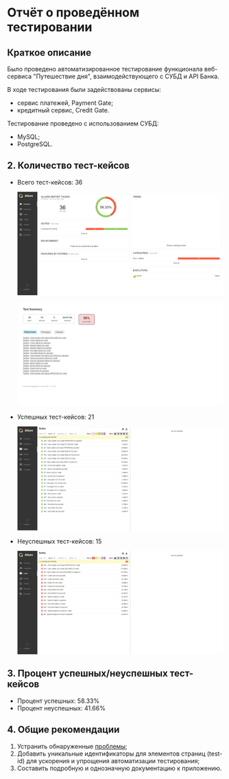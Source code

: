 # Отчёт о проведённом тестировании

## Краткое описание

Было проведено автоматизированное тестирование функционала веб-сервиса "Путешествие дня", взаимодействующего с СУБД и API Банка.

В ходе тестирования были задействованы сервисы:
* сервис платежей, Payment Gate;
* кредитный сервис, Credit Gate.

Тестирование проведено с использованием СУБД:
* MySQL;
* PostgreSQL.

## 2. Количество тест-кейсов

- Всего тест-кейсов: 36

  ![all](Images/all.jpeg)

  ![gradle](Images/gradle.jpeg)

- Успешных тест-кейсов: 21

  ![sucsess](Images/sucsess.jpeg)

- Неуспешных тест-кейсов: 15

  ![failed](Images/failed.jpeg)


## 3. Процент успешных/неуспешных тест-кейсов

- Процент успешных: 58.33%
- Процент неуспешных: 41.66%

## 4. Общие рекомендации

1. Устранить обнаруженные [проблемы](https://github.com/Iva163/Diplom/issues);
2. Добавить уникальные идентификаторы для элементов страниц (test-id) для ускорения и упрощения
   автоматизации тестирования;
3. Составить подробную и однозначную документацию к приложению.